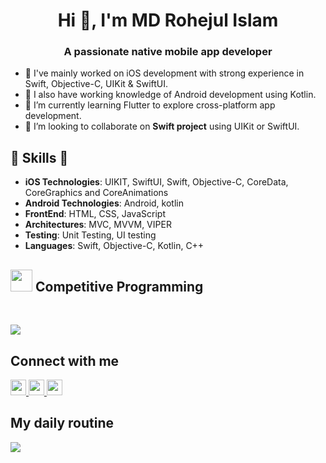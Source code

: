 <h1 align="center">Hi 👋, I'm MD Rohejul Islam</h1>
<h3 align="center">A passionate native mobile app developer</h3>

- 🔭 I've mainly worked on iOS development with strong experience in Swift, Objective-C, UIKit & SwiftUI.
- 🤖 I also have working knowledge of Android development using Kotlin.
- 🌱 I’m currently learning Flutter to explore cross-platform app development.
- 👯 I’m looking to collaborate on **Swift project** using UIKit or SwiftUI.

##  🎉 Skills  🎉
- **iOS Technologies**: UIKIT, SwiftUI, Swift, Objective-C, CoreData, CoreGraphics and CoreAnimations
- **Android Technologies**: Android, kotlin
- **FrontEnd**: HTML, CSS, JavaScript
- **Architectures**: MVC, MVVM, VIPER
- **Testing**: Unit Testing, UI testing 
- **Languages**: Swift, Objective-C, Kotlin, C++


## <img src="https://media.giphy.com/media/iY8CRBdQXODJSCERIr/giphy.gif" width="35"><b> Competitive Programming </b>
<br>

![](https://leetcard.jacoblin.cool/rohijulislam?theme=light)

## Connect with me

<p left="center">
  
  <a href="https://stackoverflow.com/users/12478068/rohejul-islam" target="blank">
  <img src="https://raw.githubusercontent.com/rahuldkjain/github-profile-readme-generator/master/src/images/icons/Social/stack-overflow.svg?&style=for-the-badge&logo=linkedin&logoColor=white" height=25>
</a> 
  
 
<a href="mailto:islamrohijulr@gmail.com">
  <img src="https://img.shields.io/badge/Gmail-D14836?style=for-the-badge&logo=gmail&logoColor=white" height=25>
</a>
  
  <a href="https://www.linkedin.com/in/rohejul-islam-666746186/" target="blank">
  <img src="https://img.shields.io/badge/linkedin-%230077B5.svg?&style=for-the-badge&logo=linkedin&logoColor=white" height=25>
</a> 

</p>

## My daily routine
![](https://media.giphy.com/media/7ltN7lCgF2MQE/giphy.gif)

